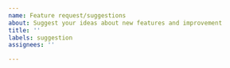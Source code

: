 ```yaml
---
name: Feature request/suggestions
about: Suggest your ideas about new features and improvement
title: ''
labels: suggestion
assignees: ''

---
```



